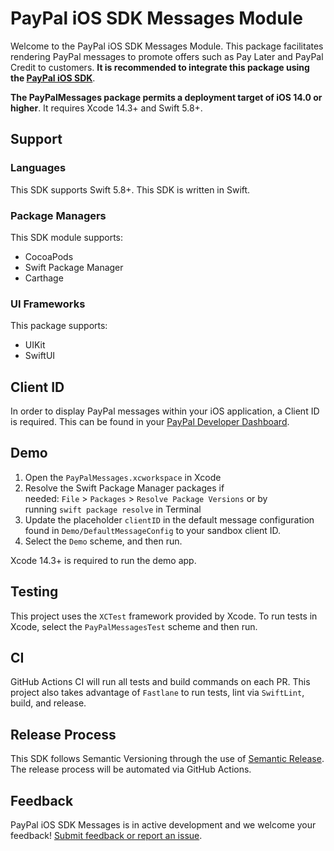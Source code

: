 # PayPal iOS SDK Messages Module

Welcome to the PayPal iOS SDK Messages Module. This package facilitates rendering PayPal messages to promote offers such as Pay Later and PayPal Credit to customers. **It is recommended to integrate this package using the [PayPal iOS SDK](https://github.com/radeva/paypal-ios)**.

**The PayPalMessages package permits a deployment target of iOS 14.0 or higher**. It requires Xcode 14.3+ and Swift 5.8+.

## Support

### Languages

This SDK supports Swift 5.8+. This SDK is written in Swift.

### Package Managers

This SDK module supports:

- CocoaPods
- Swift Package Manager
- Carthage

### UI Frameworks

This package supports:

- UIKit
- SwiftUI

## Client ID

In order to display PayPal messages within your iOS application, a Client ID is required. This can be found in your [PayPal Developer Dashboard](https://developer.paypal.com/api/rest/#link-getstarted).

## Demo

1. Open the `PayPalMessages.xcworkspace` in Xcode
2. Resolve the Swift Package Manager packages if needed: `File` > `Packages` > `Resolve Package Versions` or by running `swift package resolve` in Terminal
3. Update the placeholder `clientID` in the default message configuration found in `Demo/DefaultMessageConfig` to your sandbox client ID.
4. Select the `Demo` scheme, and then run.

Xcode 14.3+ is required to run the demo app.

## Testing

This project uses the `XCTest` framework provided by Xcode.
To run tests in Xcode, select the `PayPalMessagesTest` scheme and then run.

## CI

GitHub Actions CI will run all tests and build commands on each PR. This project also takes advantage of `Fastlane` to run tests, lint via `SwiftLint`, build, and release.

## Release Process

This SDK follows Semantic Versioning through the use of [Semantic Release](https://github.com/semantic-release/semantic-release). The release process will be automated via GitHub Actions.

## Feedback

PayPal iOS SDK Messages is in active development and we welcome your feedback! [Submit feedback or report an issue](https://github.com/radeva/paypal-messages-ios/issues).
